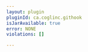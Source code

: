 ```yaml
---
layout: plugin
pluginId: ca.coglinc.githook
isJarAvailable: true
error: NONE
violations: []

---
```


